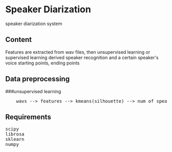 ﻿# Speaker Diarization
speaker diarization system

## Content
Features are extracted from wav files, then unsupervised learning or supervised learning derived speaker recognition and a certain speaker's voice starting points, ending points

## Data preprocessing
###unsupervised learning
<pre>
	wavs --> features --> kmeans(silhouette) --> num of speaker and time point
</pre>

## Requirements
<pre>
scipy
librosa
sklearn
numpy
</pre>
